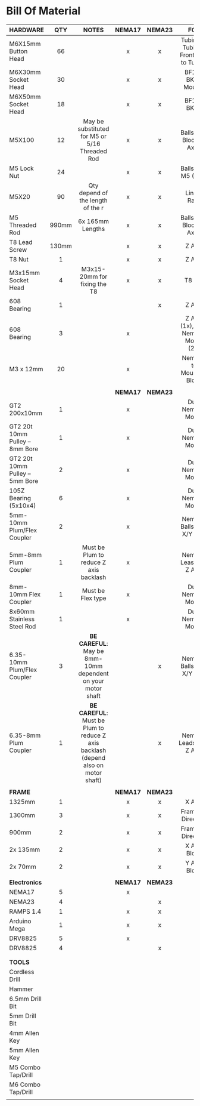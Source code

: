 # Bill Of Material

| HARDWARE                       |  QTY  |                                        NOTES                                        |   NEMA17   |   NEMA23   |                              FOR                               |
| ------------------------------ | :---: | :---------------------------------------------------------------------------------: | :--------: | :--------: | :------------------------------------------------------------: |
| M6X15mm Button Head            |  66   |                                                                                     |     x      |     x      | Tubing to Tubing / Frontplate to Tubing                        |
| M6X30mm Socket Head            |  30   |                                                                                     |     x      |     x      | BF12 / BK12 Mounts                                             |
| M6X50mm Socket Head            |  18   |                                                                                     |     x      |     x      | BF12 / BK12                                                    |
| M5X100                         |  12   | May be substituted for M5 or 5/16 Threaded Rod                                      |     x      |     x      | Ballscrew Block (Y Axis)                                       |
| M5 Lock Nut                    |  24   |                                                                                     |     x      |     x      | Ballscrew M5 (12x)                                             |
| M5X20                          |  90   | Qty depend of the length of the r                                                   |     x      |     x      | Linear Rails                                                   |
| M5 Threaded Rod                | 990mm | 6x 165mm Lengths                                                                    |     x      |     x      | Ballscrew Block (X Axis)                                       |
| T8 Lead Screw                  | 130mm |                                                                                     |     x      |     x      | Z Axis                                                         |
| T8 Nut                         |   1   |                                                                                     |     x      |     x      | Z Axis                                                         |
| M3x15mm Socket Head            |   4   | M3x15-20mm for fixing the T8                                                        |     x      |     x      | T8 Nut                                                         |
| 608 Bearing                    |   1   |                                                                                     |            |     x      | Z Axis                                                         |
| 608 Bearing                    |   3   |                                                                                     |     x      |            | Z Axis (1x), Dual Nema17 Mount (2x)                            |
| M3 x 12mm                      |  20   |                                                                                     |     x      |            | Nema17 to Mounting Block                                       |
|                                |       |                                                                                     |            |            |
|                                |       |                                                                                     | **NEMA17** | **NEMA23** |
| GT2 200x10mm                   |   1   |                                                                                     |     x      |            | Dual Nema17 Mount                                              |
| GT2 20t 10mm Pulley – 8mm Bore |   1   |                                                                                     |     x      |            | Dual Nema17 Mount                                              |
| GT2 20t 10mm Pulley – 5mm Bore |   2   |                                                                                     |     x      |            | Dual Nema17 Mount                                              |
| 105Z Bearing (5x10x4)          |   6   |                                                                                     |     x      |            | Dual Nema17 Mount                                              |
| 5mm-10mm Plum/Flex Coupler     |   2   |                                                                                     |     x      |            | Nema17 Ballscrew X/Y Axis                                      |
| 5mm-8mm Plum Coupler           |   1   | Must be Plum to reduce Z axis backlash                                              |     x      |            | Nema17 Leascrew Z Axis                                         |
| 8mm-10mm Flex Coupler          |   1   | Must be Flex type                                                                   |     x      |            | Dual Nema17 Mount                                              |
| 8x60mm Stainless Steel Rod     |   1   |                                                                                     |     x      |            | Dual Nema17 Mount                                              |
| 6.35-10mm Plum/Flex Coupler    |   3   | **BE CAREFUL**: May be 8mm-10mm dependent on your motor shaft                       |            |     x      | Nema23 Ballscrew X/Y Axis                                      |
| 6.35-8mm Plum Coupler          |   1   | **BE CAREFUL**: Must be Plum to reduce Z axis backlash (depend also on motor shaft) |            |     x      | Nema23 Leadscrew Z Axis                                        |
|                                |       |                                                                                     |            |            |
| **FRAME**                      |       |                                                                                     | **NEMA17** | **NEMA23** |
| 1325mm                         |   1   |                                                                                     |     x      |     x      | X Axis                                                         |
| 1300mm                         |   3   |                                                                                     |     x      |     x      | Frame : X Direction                                            |
| 900mm                          |   2   |                                                                                     |     x      |     x      | Frame : Y Direction                                            |
| 2x 135mm                       |   2   |                                                                                     |     x      |     x      | X Axis Block                                                   |
| 2x 70mm                        |   2   |                                                                                     |     x      |     x      | Y Axis Block                                                   |
|                                |       |                                                                                     |            |            |
| **Electronics**                |       |                                                                                     | **NEMA17** | **NEMA23** |
| NEMA17                         |   5   |                                                                                     |     x      |            |
| NEMA23                         |   4   |                                                                                     |            |     x      |
| RAMPS 1.4                      |   1   |                                                                                     |     x      |     x      |
| Arduino Mega                   |   1   |                                                                                     |     x      |     x      |
| DRV8825                        |   5   |                                                                                     |     x      |            |
| DRV8825                        |   4   |                                                                                     |            |     x      |
|                                |       |                                                                                     |            |            |
|                                |       |                                                                                     |            |            |
| **TOOLS**                      |       |                                                                                     |            |            |
| Cordless Drill                 |       |                                                                                     |            |            |
| Hammer                         |       |                                                                                     |            |            |
| 6.5mm Drill Bit                |       |                                                                                     |            |            |
| 5mm Drill Bit                  |       |                                                                                     |            |            |
| 4mm Allen Key                  |       |                                                                                     |            |            |
| 5mm Allen Key                  |       |                                                                                     |            |            |
| M5 Combo Tap/Drill             |       |                                                                                     |            |            |
| M6 Combo Tap/Drill             |       |                                                                                     |            |            |
|                                |       |                                                                                     |            |            |


